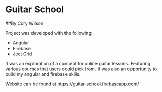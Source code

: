 # Guitar School

##By Cory Wilson


Project was developed with the following:
* Angular
* Firebase
* Jeet Grid

It was an exploration of a concept for online guitar lessons. Featuring various courses that users could pick from. It was also an opportunity to build my angular and firebase skills.

Website can be found at https://guitar-school.firebaseapp.com/
